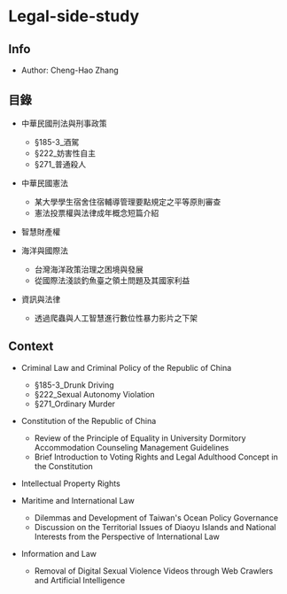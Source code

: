 # Legal-side-study
## Info
- Author: Cheng-Hao Zhang

## 目錄
- 中華民國刑法與刑事政策
  - §185-3_酒駕
  - §222_妨害性自主
  - §271_普通殺人
    
- 中華民國憲法
  - 某大學學生宿舍住宿輔導管理要點規定之平等原則審查
  - 憲法投票權與法律成年概念短篇介紹
    
- 智慧財產權
- 海洋與國際法
  - 台灣海洋政策治理之困境與發展
  - 從國際法淺談釣魚臺之領土問題及其國家利益
    
- 資訊與法律
  - 透過爬蟲與人工智慧進行數位性暴力影片之下架

## Context
- Criminal Law and Criminal Policy of the Republic of China
  - §185-3_Drunk Driving
  - §222_Sexual Autonomy Violation
  - §271_Ordinary Murder
    
- Constitution of the Republic of China
  - Review of the Principle of Equality in University Dormitory Accommodation Counseling Management Guidelines
  - Brief Introduction to Voting Rights and Legal Adulthood Concept in the Constitution
    
- Intellectual Property Rights
- Maritime and International Law
  - Dilemmas and Development of Taiwan's Ocean Policy Governance
  - Discussion on the Territorial Issues of Diaoyu Islands and National Interests from the Perspective of International Law
    
- Information and Law
  - Removal of Digital Sexual Violence Videos through Web Crawlers and Artificial Intelligence
